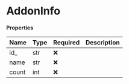 # AddonInfo

**Properties**

| Name  | Type | Required | Description |
| :---- | :--- | :------- | :---------- |
| id\_  | str  | ❌       |             |
| name  | str  | ❌       |             |
| count | int  | ❌       |             |

<!-- This file was generated by liblab | https://liblab.com/ -->

